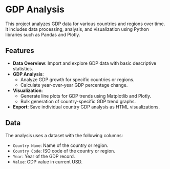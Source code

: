 # GDP Analysis

This project analyzes GDP data for various countries and regions over time. It includes data processing, analysis, and visualization using Python libraries such as Pandas and Plotly.

## Features

- **Data Overview**: Import and explore GDP data with basic descriptive statistics.
- **GDP Analysis**:
  - Analyze GDP growth for specific countries or regions.
  - Calculate year-over-year GDP percentage change.
- **Visualization**:
  - Generate line plots for GDP trends using Matplotlib and Plotly.
  - Bulk generation of country-specific GDP trend graphs.
- **Export**: Save individual country GDP analysis as HTML visualizations.

## Data

The analysis uses a dataset with the following columns:
- `Country Name`: Name of the country or region.
- `Country Code`: ISO code of the country or region.
- `Year`: Year of the GDP record.
- `Value`: GDP value in current USD.
